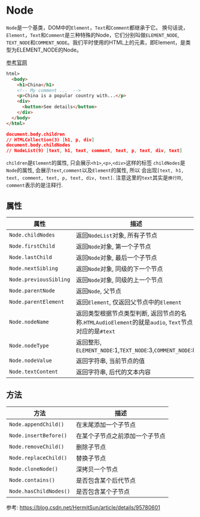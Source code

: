 # Node

`Node`是一个基类，DOM中的`Element`，`Text`和`Comment`都继承于它。 换句话说，`Element`，`Text`和`Comment`是三种特殊的Node，它们分别叫做`ELEMENT_NODE`, `TEXT_NODE`和`COMMENT_NODE`。我们平时使用的HTML上的元素，即Element，是类型为ELEMENT_NODE的Node。

[参考官网](https://developer.mozilla.org/zh-CN/docs/Web/API/Node/)


```html
html>
  <body>
    <h1>China</h1>
    <!-- My comment ...  -->
    <p>China is a popular country with...</p>
    <div>
      <button>See details</button>
    </div>
  </body>
</html>
```


```json
document.body.children
// HTMLCollection(3) [h1, p, div]
document.body.childNodes
// NodeList(9) [text, h1, text, comment, text, p, text, div, text]
```

`children`是`Element`的属性, 只会展示`<h1>`,`<p>`,`<div>`这样的标签
`childNodes`是`Node`的属性, 会展示`text`,`comment`以及`Element`的属性, 所以
会出现`[text, h1, text, comment, text, p, text, div, text]`. 注意这里的`text`其实是`换行符`, `comment`表示的是注释行.


## 属性

属性|描述
--|--
`Node.childNodes`|返回`NodeList`对象, 所有子节点
`Node.firstChild`|返回`Node`对象, 第一个子节点
`Node.lastChild`|返回`Node`对象, 最后一个子节点
`Node.nextSibling`|返回`Node`对象, 同级的下一个节点
`Node.previousSibling`|返回`Node`对象, 同级的上一个节点
`Node.parentNode`|返回`Node`, 父节点
`Node.parentElement`|返回`Element`, 仅返回父节点中的`Element`
`Node.nodeName`|返回类型根据节点类型判断, 返回节点的名称.`HTMLAudioElement`的就是`audio`, `Text`节点对应的是`#text`
`Node.nodeType`|返回整形, `ELEMENT_NODE`:1,`TEXT_NODE`:3,`COMMENT_NODE`:8
`Node.nodeValue`|返回字符串, 当前节点的值
`Node.textContent`|返回字符串, 后代的文本内容

## 方法
方法|描述
--|--
`Node.appendChild()`|在末尾添加一个子节点
`Node.insertBefore()`|在某个子节点之前添加一个子节点
`Node.removeChild()`|删除子节点
`Node.replaceChild()`|替换子节点
`Node.cloneNode()`|深拷贝一个节点
`Node.contains()`|是否包含某个后代节点
`Node.hasChildNodes()`|是否包含某个子节点

参考:
https://blog.csdn.net/HermitSun/article/details/95780601